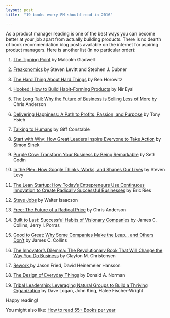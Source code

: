 ```yaml
---
layout: post
title:  "19 books every PM should read in 2016"

---
```


As a product manager reading is one of the best ways you can become better at your job apart from actually building products. There is no dearth of book recommendation blog posts available on the internet for aspiring product managers. Here is another list (in no particular order):

1. [The Tipping Point​](https://www.goodreads.com/book/show/2612.The_Tipping_Point) by Malcolm Gladwell

1. [Freakonomics](https://www.goodreads.com/book/show/1202.Freakonomics) by ​Steven Levitt and Stephen J. Dubner

1. [The Hard Thing About Hard Things](https://www.goodreads.com/book/show/18176747-the-hard-thing-about-hard-things) by Ben Horowitz

1. [Hooked: How to Build Habit-Forming Products](https://www.goodreads.com/book/show/22668729-hooked) by Nir Eyal

1. [The Long Tail: Why the Future of Business is Selling Less of More](https://www.goodreads.com/book/show/2467566.The_Long_Tail)
by Chris Anderson

1. [Delivering Happiness: A Path to Profits, Passion, and Purpose](https://www.goodreads.com/book/show/6828896-delivering-happiness) by Tony Hsieh

1. [Talking to Humans](https://www.goodreads.com/book/show/23314559-talking-to-humans) by Giff Constable

1. [Start with Why: How Great Leaders Inspire Everyone to Take Action](https://www.goodreads.com/book/show/7108725-start-with-why) by Simon Sinek

1. [Purple Cow: Transform Your Business by Being Remarkable](https://www.goodreads.com/book/show/641604.Purple_Cow) by Seth Godin

1. [In the Plex: How Google Thinks, Works, and Shapes Our Lives](https://www.goodreads.com/book/show/7841446-in-the-plex) by Steven Levy

1. [The Lean Startup: How Today’s Entrepreneurs Use Continuous Innovation to Create Radically Successful Businesses](https://www.goodreads.com/book/show/10127019-the-lean-startup) by Eric Ries

1. [Steve Jobs](https://www.goodreads.com/book/show/11084145-steve-jobs) by Walter Isaacson

1. [Free: The Future of a Radical Price](https://www.goodreads.com/book/show/6150530-free) by Chris Anderson

1. [Built to Last: Successful Habits of Visionary Companies](https://www.goodreads.com/book/show/4122.Built_to_Last) by James C. Collins, Jerry I. Porras

1. [Good to Great: Why Some Companies Make the Leap… and Others Don’t](https://www.goodreads.com/book/show/76865.Good_to_Great)
by James C. Collins

1. [The Innovator’s Dilemma: The Revolutionary Book That Will Change the Way You Do Business](https://www.goodreads.com/book/show/2615.The_Innovator_s_Dilemma) by Clayton M. Christensen

1. [Rework ](https://www.goodreads.com/book/show/6732019-rework)by Jason Fried, David Heinemeier Hansson

1. [The Design of Everyday Things](https://www.goodreads.com/book/show/840.The_Design_of_Everyday_Things) by Donald A. Norman

1. [Tribal Leadership: Leveraging Natural Groups to Build a Thriving Organization](https://www.goodreads.com/book/show/2741559-tribal-leadership) by Dave Logan, John King, Halee Fischer-Wright

Happy reading!

You might also like: [How to read 55+ Books per year](https://www.linkedin.com/pulse/how-read-55-books-per-year-manas-j-saloi)
